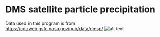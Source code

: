 # DMS satellite particle precipitation
Data used in this program is from https://cdaweb.gsfc.nasa.gov/pub/data/dmsp/
![alt text](https://github.com/FasilGibdaw/DMSP_utilities/blob/main/DMSP_at_20.4KeV.png)
